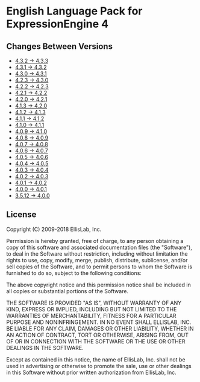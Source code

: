 English Language Pack for ExpressionEngine 4
============================================

Changes Between Versions
------------------------

- [4.3.2 → 4.3.3](https://github.com/EllisLab/EE-Language-English/compare/4.3.2...4.3.3)
- [4.3.1 → 4.3.2](https://github.com/EllisLab/EE-Language-English/compare/4.3.1...4.3.2)
- [4.3.0 → 4.3.1](https://github.com/EllisLab/EE-Language-English/compare/4.3.0...4.3.1)
- [4.2.3 → 4.3.0](https://github.com/EllisLab/EE-Language-English/compare/4.2.3...4.3.0)
- [4.2.2 → 4.2.3](https://github.com/EllisLab/EE-Language-English/compare/4.2.2...4.2.3)
- [4.2.1 → 4.2.2](https://github.com/EllisLab/EE-Language-English/compare/4.2.1...4.2.2)
- [4.2.0 → 4.2.1](https://github.com/EllisLab/EE-Language-English/compare/4.2.0...4.2.1)
- [4.1.3 → 4.2.0](https://github.com/EllisLab/EE-Language-English/compare/4.1.3...4.2.0)
- [4.1.2 → 4.1.3](https://github.com/EllisLab/EE-Language-English/compare/4.1.1...4.1.2)
- [4.1.1 → 4.1.2](https://github.com/EllisLab/EE-Language-English/compare/4.1.1...4.1.2)
- [4.1.0 → 4.1.1](https://github.com/EllisLab/EE-Language-English/compare/4.1.0...4.1.1)
- [4.0.9 → 4.1.0](https://github.com/EllisLab/EE-Language-English/compare/4.0.9...4.1.0)
- [4.0.8 → 4.0.9](https://github.com/EllisLab/EE-Language-English/compare/4.0.8...4.0.9)
- [4.0.7 → 4.0.8](https://github.com/EllisLab/EE-Language-English/compare/4.0.7...4.0.8)
- [4.0.6 → 4.0.7](https://github.com/EllisLab/EE-Language-English/compare/4.0.6...4.0.7)
- [4.0.5 → 4.0.6](https://github.com/EllisLab/EE-Language-English/compare/4.0.5...4.0.6)
- [4.0.4 → 4.0.5](https://github.com/EllisLab/EE-Language-English/compare/4.0.4...4.0.5)
- [4.0.3 → 4.0.4](https://github.com/EllisLab/EE-Language-English/compare/4.0.3...4.0.4)
- [4.0.2 → 4.0.3](https://github.com/EllisLab/EE-Language-English/compare/4.0.2...4.0.3)
- [4.0.1 → 4.0.2](https://github.com/EllisLab/EE-Language-English/compare/4.0.1...4.0.2)
- [4.0.0 → 4.0.1](https://github.com/EllisLab/EE-Language-English/compare/4.0...4.0.1)
- [3.5.12 → 4.0.0](https://github.com/EllisLab/EE-Language-English/compare/3.5.12...4.0)


License
-------

Copyright (C) 2009-2018 EllisLab, Inc.

Permission is hereby granted, free of charge, to any person obtaining a copy
of this software and associated documentation files (the "Software"), to deal
in the Software without restriction, including without limitation the rights
to use, copy, modify, merge, publish, distribute, sublicense, and/or sell
copies of the Software, and to permit persons to whom the Software is
furnished to do so, subject to the following conditions:

The above copyright notice and this permission notice shall be included in
all copies or substantial portions of the Software.

THE SOFTWARE IS PROVIDED "AS IS", WITHOUT WARRANTY OF ANY KIND, EXPRESS OR
IMPLIED, INCLUDING BUT NOT LIMITED TO THE WARRANTIES OF MERCHANTABILITY,
FITNESS FOR A PARTICULAR PURPOSE AND NONINFRINGEMENT. IN NO EVENT SHALL
ELLISLAB, INC. BE LIABLE FOR ANY CLAIM, DAMAGES OR OTHER LIABILITY, WHETHER
IN AN ACTION OF CONTRACT, TORT OR OTHERWISE, ARISING FROM, OUT OF OR IN
CONNECTION WITH THE SOFTWARE OR THE USE OR OTHER DEALINGS IN THE SOFTWARE.

Except as contained in this notice, the name of EllisLab, Inc. shall not be
used in advertising or otherwise to promote the sale, use or other dealings
in this Software without prior written authorization from EllisLab, Inc.
